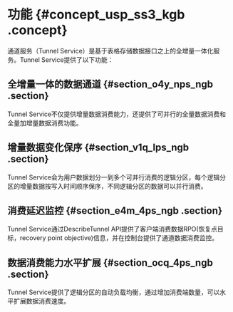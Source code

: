 # 功能 {#concept_usp_ss3_kgb .concept}

通道服务（Tunnel Service）是基于表格存储数据接口之上的全增量一体化服务。Tunnel Service提供了以下功能：

## 全增量一体的数据通道 {#section_o4y_nps_ngb .section}

Tunnel Service不仅提供增量数据消费能力，还提供了可并行的全量数据消费和全量加增量数据消费功能。

## 增量数据变化保序 {#section_v1q_lps_ngb .section}

Tunnel Service会为用户数据划分一到多个可并行消费的逻辑分区，每个逻辑分区的增量数据按写入时间顺序保序，不同逻辑分区的数据可以并行消费。

## 消费延迟监控 {#section_e4m_4ps_ngb .section}

Tunnel Service通过DescribeTunnel API提供了客户端消费数据RPO\(恢复点目标，recovery point objective\)信息，并在控制台提供了通道数据消费监控。

## 数据消费能力水平扩展 {#section_ocq_4ps_ngb .section}

Tunnel Service提供了逻辑分区的自动负载均衡，通过增加消费端数量，可以水平扩展数据消费速度。

